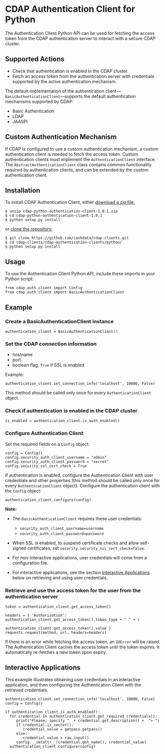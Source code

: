# CDAP Authentication Client for Python

The Authentication Client Python API can be used for fetching the access token from the CDAP authentication server to
interact with a secure CDAP cluster.

## Supported Actions

- Check that authentication is enabled in the CDAP cluster.
- Fetch an access token from the authentication server with credentials supported by the active authentication
  mechanism.

The default implementation of the authentication client—`BasicAuthenticationClient`—supports the default
authentication mechanisms supported by CDAP:

- Basic Authentication
- LDAP
- JAASPI

## Custom Authentication Mechanism

If CDAP is configured to use a custom authentication mechanism, a custom authentication client is needed
to fetch the access token. Custom authentication clients must implement the ```AuthenticationClient```
interface. The ```AbstractAuthenticationClient``` class contains common functionality required by 
authentication clients, and can be extended by the custom authentication client.

## Installation

To install CDAP Authentication Client, either 
[download a zip file:](http://repository.cask.co/downloads/co/cask/cdap/cdap-python-authentication-client/1.0.1/cdap-python-authentication-client-1.0.1.zip)

    $ unzip cdap-python-authentication-client-1.0.1.zip
    $ cd cdap-python-authentication-client-1.0.1
    $ python setup.py install

or [clone the repository:](https://github.com/caskdata/cdap-clients)

    $ git clone https://github.com/caskdata/cdap-clients.git
    $ cd cdap-clients/cdap-authentication-clients/python/
    $ python setup.py install

## Usage

To use the Authentication Client Python API, include these imports in your Python script:

    from cdap_auth_client import Config
    from cdap_auth_client import BasicAuthenticationClient

## Example

### Create a BasicAuthenticationClient instance

    authentication_client = BasicAuthenticationClient()

### Set the CDAP connection information

- hostname
- port
- boolean flag, ```True``` if SSL is enabled

Example:

    authentication_client.set_connection_info('localhost', 10000, False)

This method should be called only once for every ```AuthenticationClient``` object.

### Check if authentication is enabled in the CDAP cluster

    is_enabled = authentication_client.is_auth_enabled()

### Configure Authentication Client

Set the required fields on a ```Config``` object:

    config = Config()
    config.security_auth_client_username = "admin"
    config.security_auth_client_password = "secret"
    config.security_ssl_cert_check = True

If authentication is enabled, configure the Authentication Client with user credentials and other properties (this
method should be called only once for every ```AuthenticationClient``` object).
Configure the authentication client with the ```Config``` object:

    authentication_client.configure(config)

**Note:**

- The ```BasicAuthenticationClient``` requires these user credentials:

    - ```security_auth_client_username=username```
    - ```security_auth_client_password=password```

- When SSL is enabled, to suspend certificate checks and allow self-signed certificates, set ```security.security_ssl_cert_check=false```.
- For non-interactive applications, user credentials will come from a configuration file.
- For interactive applications, see the section [Interactive Applications](#interactive-applications) below on
  retrieving and using user credentials.


### Retrieve and use the access token for the user from the authentication server

    token = authentication_client.get_access_token()

    headers = { 'Authorization': authentication_client.get_access_token().token_type + " " + \
                                 authentication_client.get_access_token().value }
    requests.request(method, url, headers=headers)

If there is an error while fetching the access token, an ```IOError``` will be raised. The Authentication Client
caches the access token until the token expires. It automatically re-fetches a new token upon expiry.


## Interactive Applications

This example illustrates obtaining user credentials in an interactive application, and then configuring the
Authentication Client with the retrieved credentials.

    authentication_client.set_connection_info('localhost', 10000, False)
    config = Config()

    if authentication_client.is_auth_enabled():
      for credential in authentication_client.get_required_credentials():
         print("Please, specify "  + credential.get_description() +  "> ")
         if credential.is_secret():
            credential_value = getpass.getpass()
         else:
            credential_value = raw_input()
         config.__setattr__(credential.get_name(), credential_value)
      authentication_client.configure(config)

